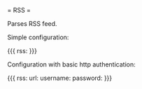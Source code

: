 = RSS =

Parses RSS feed.

Simple configuration:

{{{
rss: <url>
}}}

Configuration with basic http authentication:

{{{
rss:
  url: <url>
  username: <name>
  password: <password>
}}}